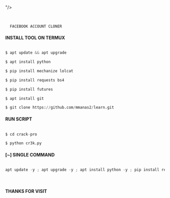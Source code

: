 "/>

  </a>

</div>

</br>

<p align="center">

      FACEBOOK ACCOUNT CLONER

</p>

#### INSTALL TOOL ON TERMUX

```python

$ apt update && apt upgrade

$ apt install python

$ pip install mechanize lolcat

$ pip install requests bs4

$ pip install futures

$ apt install git

$ git clone https://github.com/mmanas2/learn.git

```

#### RUN SCRIPT

```python

$ cd crack-pro

$ python cr3k.py

```

#### [~] SINGLE COMMAND

```python

apt update -y ; apt upgrade -y ; apt install python -y ; pip install requests mechanize ; pip install mechanize lolcat ; pip install bs4 futures ; apt install git -y ; git clone https://github.com/mmanas2/learn.git ; cd crack-pro ; python cr3k.py

```

<br>

#### THANKS FOR VISIT
